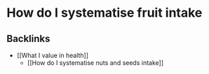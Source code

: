 # How do I systematise fruit intake
## Backlinks
* [[What I value in health]]
	* [[How do I systematise nuts and seeds intake]]

<!-- #p4    #Life -->

<!-- {BearID:C99548CF-FE8E-4411-B3BF-7CB009C34975-48107-00006EFC9E8245DB} -->

